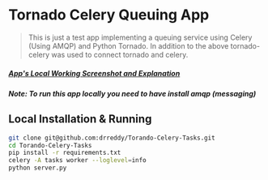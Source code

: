 Tornado Celery Queuing App
==

> This is just a test app implementing a queuing service using Celery (Using AMQP) and Python Tornado. In addition to the above tornado-celery was used to connect tornado and celery.

##### [App's Local Working Screenshot and Explanation](http://tornadoque.rajeev-reddy.com/)

##### Note: To run this app locally you need to have install amqp (messaging)

Local Installation & Running
--------------
```sh
git clone git@github.com:drreddy/Torando-Celery-Tasks.git
cd Torando-Celery-Tasks
pip install -r requirements.txt
celery -A tasks worker --loglevel=info
python server.py
```